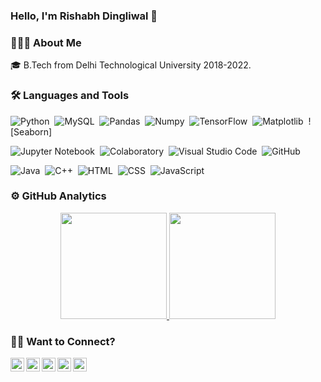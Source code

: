 ### **Hello, I'm Rishabh Dingliwal** 👋

### 👨🏻‍💻 About Me
🎓 B.Tech from Delhi Technological University 2018-2022.



### 🛠 Languages and Tools
![Python](https://img.shields.io/badge/-Python-FFFFFF?style=flat&logo=python&logoColor=3776AB)&nbsp;
![MySQL](https://img.shields.io/badge/-MySQL-FFFFFF?style=flat&logo=mysql&logoColor=4479A1)&nbsp;
![Pandas](https://img.shields.io/badge/-Pandas-FFFFFF?style=flat&logo=pandas&logoColor=150458)&nbsp;
![Numpy](https://img.shields.io/badge/-NumPy-FFFFFF?style=flat&logo=numpy&logoColor=013243)&nbsp;
![TensorFlow](https://img.shields.io/badge/-TensorFlow-FFFFFF?style=flat&logo=tensorflow&logoColor=FF6F00)&nbsp;
![Matplotlib](https://img.shields.io/badge/-Matplotlib-FFFFFF?style=flat&logo=matplotlib&logoColor=FF6F00)&nbsp;
![Seaborn]

![Jupyter Notebook](https://img.shields.io/badge/-Jupyter%20Notebook-FFFFFF?style=flat&logo=jupyter&logoColor=F37626)&nbsp;
![Colaboratory](https://img.shields.io/badge/-Google%20Colab-FFFFFF?style=flat&logo=googlecolab&logoColor=F9AB00)&nbsp;
![Visual Studio Code](https://img.shields.io/badge/-Visual%20Studio%20Code-FFFFFF?style=flat&logo=visual-studio-code&logoColor=007ACC)&nbsp;
![GitHub](https://img.shields.io/badge/-GitHub-FFFFFF?style=flat&logo=github)

![Java](https://img.shields.io/badge/-Java8-FFFFFF?style=flat&logo=java&logoColor=007396)&nbsp;
![C++](https://img.shields.io/badge/-C++-FFFFFF?style=flat&logo=C%2B%2B&logoColor=00599C)&nbsp;
![HTML](https://img.shields.io/badge/-HTML-FFFFFF?style=flat&logo=HTML5)&nbsp;
![CSS](https://img.shields.io/badge/-CSS-FFFFFF?style=flat&logo=CSS3&logoColor=1572B6)&nbsp;
![JavaScript](https://img.shields.io/badge/-Javascript-FFFFFF?style=flat&logo=javascript)&nbsp;


### ⚙️ GitHub Analytics
<p align="center">
<a href="https://github.com/rishabh1323">
  <img height="170em" src="https://github-readme-stats-eight-theta.vercel.app/api?username=rishabh1323&show_icons=true&theme=algolia&include_all_commits=true&count_private=true"/>
  <img height="170em" src="https://github-readme-stats-eight-theta.vercel.app/api/top-langs/?username=rishabh1323&layout=compact&langs_count=8&theme=algolia"/>
</a>
</p>

### 🤝🏻 Want to Connect?
<p align="center">
<a href="https://twitter.com/Rishabh1323">
  <img align="left" alt="Hemang's Twitter" width="22px" src="https://www.flaticon.com/svg/static/icons/svg/1409/1409937.svg" />
</a>
<a href="https://www.linkedin.com/in/rishabh-dingliwal/">
  <img align="left" alt="Hemang's LinkedIn" width="22px" src="https://www.flaticon.com/svg/static/icons/svg/1409/1409945.svg" />
</a>
<a href="https://github.com/rishabh1323">
  <img align="left" alt="Hemang's GitHub" width="22px" src="https://www.flaticon.com/svg/static/icons/svg/270/270798.svg" />
</a>
<a href="https://www.instagram.com/rishabh_dingliwal/">
  <img align="left" alt="Hemang's Instagram" width="22px" src="https://www.flaticon.com/svg/static/icons/svg/1409/1409946.svg" />
</a>
<a href="https://www.facebook.com/rishabh.dingliwal.1323">
  <img align="left" alt="Hemang's Facebook" width="22px" src="https://www.flaticon.com/svg/static/icons/svg/1409/1409943.svg"  class="white" />
</a>

<!--
**rishabh1323/rishabh1323** is a ✨ _special_ ✨ repository because its `README.md` (this file) appears on your GitHub profile.

Here are some ideas to get you started:

- 🔭 I’m currently working on ...
- 🌱 I’m currently learning ...
- 👯 I’m looking to collaborate on ...
- 🤔 I’m looking for help with ...
- 💬 Ask me about ...
- 📫 How to reach me: ...
- 😄 Pronouns: ...
- ⚡ Fun fact: ...
-->
